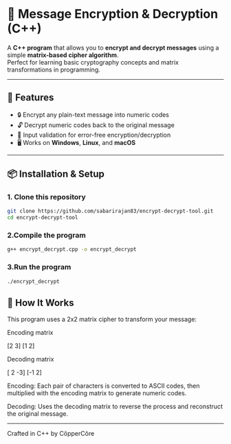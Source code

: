 # 🔐 Message Encryption & Decryption (C++)

A **C++ program** that allows you to **encrypt and decrypt messages** using a simple **matrix-based cipher algorithm**.  
Perfect for learning basic cryptography concepts and matrix transformations in programming.

---

## 🚀 Features
- 🔒 Encrypt any plain-text message into numeric codes  
- 🔓 Decrypt numeric codes back to the original message  
- 🧹 Input validation for error-free encryption/decryption  
- 🖥 Works on **Windows**, **Linux**, and **macOS**  

---

## 📦 Installation & Setup

### 1. Clone this repository
```bash
git clone https://github.com/sabarirajan83/encrypt-decrypt-tool.git
cd encrypt-decrypt-tool

```

### 2.Compile the program
```bash
g++ encrypt_decrypt.cpp -o encrypt_decrypt

```

### 3.Run the program
```bash
./encrypt_decrypt

```

## 🧠 How It Works

This program uses a 2x2 matrix cipher to transform your message:

Encoding matrix

[2 3]
[1 2]

Decoding matrix

[ 2 -3]
[-1  2]

Encoding: Each pair of characters is converted to ASCII codes, then multiplied with the encoding matrix to generate numeric codes.

Decoding: Uses the decoding matrix to reverse the process and reconstruct the original message.

---

Crafted in C++ by CõpperCõre